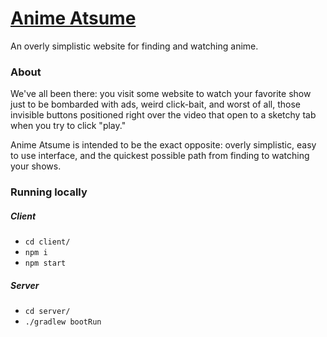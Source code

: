 # [Anime Atsume](http://devon.is-a.dev/anime-atsume)

An overly simplistic website for finding and watching anime.



### About

We've all been there: you visit some website to watch your favorite show just to be bombarded with ads, weird click-bait, and worst of all, those invisible buttons positioned right over the video that open to a sketchy tab when you try to click "play."

Anime Atsume is intended to be the exact opposite: overly simplistic, easy to use interface, and the quickest possible path from finding to watching your shows.



### Running locally


##### Client

* `cd client/`
* `npm i`
* `npm start`


##### Server

* `cd server/`
* `./gradlew bootRun`
